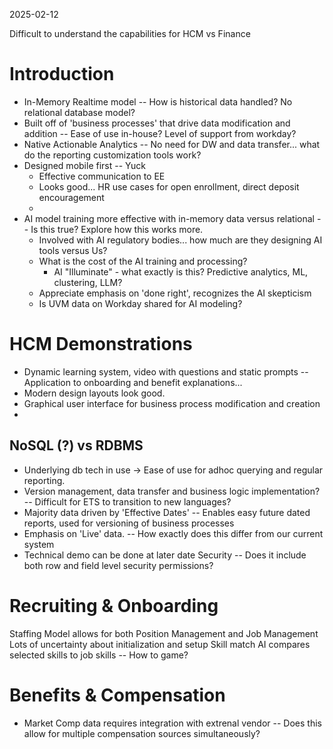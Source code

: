 2025-02-12

Difficult to understand the capabilities for HCM vs Finance

# Introduction
- In-Memory Realtime model -- How is historical data handled? No relational database model?
- Built off of 'business processes' that drive data modification and addition -- Ease of use in-house? Level of support from workday?
- Native Actionable Analytics -- No need for DW and data transfer... what do the reporting customization tools work?
- Designed mobile first -- Yuck
	- Effective communication to EE
	- Looks good... HR use cases for open enrollment, direct deposit encouragement
	- 
- AI model training more effective with in-memory data versus relational -- Is this true? Explore how this works more.
	- Involved with AI regulatory bodies... how much are they designing AI tools versus Us?
	- What is the cost of the AI training and processing?
		- AI "Illuminate" - what exactly is this? Predictive analytics, ML, clustering, LLM?
	- Appreciate emphasis on 'done right', recognizes the AI skepticism
	- Is UVM data on Workday shared for AI modeling?
# HCM Demonstrations
- Dynamic learning system, video with questions and static prompts -- Application to onboarding and benefit explanations...
- Modern design layouts look good.
- Graphical user interface for business process modification and creation
- 
## NoSQL (?) vs RDBMS
- Underlying db tech in use -> Ease of use for adhoc querying and regular reporting. 
- Version management, data transfer and business logic implementation? -- Difficult for ETS to transition to new languages?
- Majority data driven by 'Effective Dates' -- Enables easy future dated reports, used for versioning of business processes
- Emphasis on 'Live' data. -- How exactly does this differ from our current system
- Technical demo can be done at later date
Security -- Does it include both row and field level security permissions?
# Recruiting & Onboarding
Staffing Model allows for both Position Management and Job Management
Lots of uncertainty about initialization and setup
Skill match AI compares selected skills to job skills -- How to game?

# Benefits & Compensation
- Market Comp data requires integration with extrenal vendor -- Does this allow for multiple compensation sources simultaneously?


